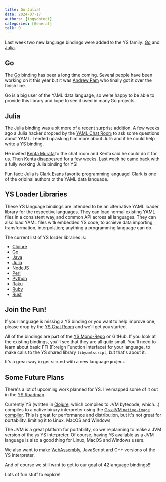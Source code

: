 ```yaml
---
title: Go Julia!
date: 2024-07-17
authors: [ingydotnet]
categories: [General]
talk: 0
---
```


Last week two new language bindings were added to the YS family:
[Go](https://github.com/yaml/yamlscript-go) and
[Julia](https://juliahub.com/ui/Packages/General/YAMLScript).

<!-- more -->


## Go

The [Go](https://go.dev/) binding has been a long time coming.
Several people have been working on it this year but it was [Andrew Pam](
https://github.com/xanni) who finally got it over the finish line.

Go is a big user of the YAML data language, so we're happy to be able to provide
this library and hope to see it used in many Go projects.


## Julia

The [Julia](https://julialang.org/) binding was a bit more of a recent surprise
addition.
A few weeks ago a Julia hacker dropped by the [YAML Chat Room](
https://matrix.to/#/#chat:yaml.io) to ask some questions about YAML.
I ended up asking him more about Julia and if he could help write a YS binding.

He invited [Kenta Murata](https://github.com/mrkn) to the chat room and Kenta
said he could do it for us.
Then Kenta disappeared for a few weeks.
Last week he came back with a fully working Julia binding for YS!

Fun fact: Julia is [Clark Evans](https://github.com/clarkevans) favorite
programming language!
Clark is one of the original authors of the YAML data language.


## YS Loader Libraries

These YS language bindings are intended to be an alternative YAML loader
library for the respective languages.
They can load normal existing YAML files in a consistent way, and common API
across all languages.
They can also load YAML files with embedded YS code, to achieve data importing,
transformation, interpolation; anything a programming language can do.

The current list of YS loader libraries is:

* [Clojure](https://clojars.org/org.yamlscript/clj-yamlscript)
* [Go](https://github.com/yaml/yamlscript-go)
* [Java](https://clojars.org/org.yamlscript/yamlscript)
* [Julia](https://juliahub.com/ui/Packages/General/YAMLScript)
* [NodeJS](https://www.npmjs.com/package/@yaml/yamlscript)
* [Perl](https://metacpan.org/pod/YAMLScript)
* [Python](https://pypi.org/project/yamlscript/)
* [Raku](https://raku.land/zef:ingy/YAMLScript)
* [Ruby](https://rubygems.org/gems/yamlscript)
* [Rust](https://crates.io/crates/yamlscript)


## Join the Fun!

If your language is missing a YS binding or you want to help improve one,
please drop by the [YS Chat Room](https://matrix.to/#/#chat-yamlscript:yaml.io)
and we'll get you started.

All of the bindings are part of the [YS Mono-Repo](
https://github.com/yaml/yamlscript) on GitHub.
If you look at the existing bindings, you'll see that they are all quite small.
You'll need to learn about basic FFI (Foreign Function Interface) for your
language, to make calls to the YS shared library `libyamlscript`, but
that's about it.

It's a great way to get started with a new language project.


## Some Future Plans

There's a lot of upcoming work planned for YS.
I've mapped some of it out in the [YS Roadmap](
https://github.com/orgs/yaml/projects/6/views/1).

Currently YS (written in [Clojure](https://clojure.org/), which compiles to JVM
bytecode, which…) compiles to a native binary interpreter using the
[GraalVM `native-image` compiler](
https://www.graalvm.org/latest/reference-manual/native-image/).
This is great for performance and distribution, but it's not great for
portability, limiting it to Linux, MacOS and Windows.

The JVM is a great platform for portability, so we're planning to make a JVM
version of the `ys` YS interpreter.
Of course, having YS available as a JVM language is also a good thing
for Linux, MacOS and Windows users.

We also want to make [WebAssembly](https://webassembly.org/), JavaScript and C++
versions of the YS interpreter.

And of course we still want to get to our goal of 42 language bindings!!!

Lots of fun stuff to explore!
